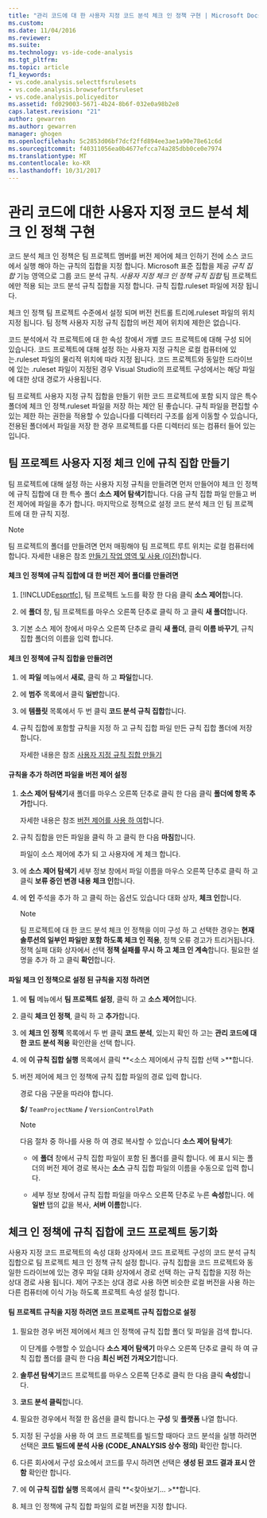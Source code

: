 ```yaml
---
title: "관리 코드에 대 한 사용자 지정 코드 분석 체크 인 정책 구현 | Microsoft Docs"
ms.custom: 
ms.date: 11/04/2016
ms.reviewer: 
ms.suite: 
ms.technology: vs-ide-code-analysis
ms.tgt_pltfrm: 
ms.topic: article
f1_keywords:
- vs.code.analysis.selecttfsrulesets
- vs.code.analysis.browsefortfsruleset
- vs.code.analysis.policyeditor
ms.assetid: fd029003-5671-4b24-8b6f-032e0a98b2e8
caps.latest.revision: "21"
author: gewarren
ms.author: gewarren
manager: ghogen
ms.openlocfilehash: 5c2853d06bf7dcf2ffd894ee3ae1a90e78e61c6d
ms.sourcegitcommit: f40311056ea0b4677efcca74a285dbb0ce0e7974
ms.translationtype: MT
ms.contentlocale: ko-KR
ms.lasthandoff: 10/31/2017
---
```

# <a name="implementing-custom-code-analysis-check-in-policies-for-managed-code"></a>관리 코드에 대한 사용자 지정 코드 분석 체크 인 정책 구현
코드 분석 체크 인 정책은 팀 프로젝트 멤버를 버전 제어에 체크 인하기 전에 소스 코드에서 실행 해야 하는 규칙의 집합을 지정 합니다. Microsoft 표준 집합을 제공 *규칙 집합* 기능 영역으로 그룹 코드 분석 규칙. *사용자 지정 체크 인 정책 규칙 집합* 팀 프로젝트에만 적용 되는 코드 분석 규칙 집합을 지정 합니다. 규칙 집합.ruleset 파일에 저장 됩니다.  
  
 체크 인 정책 팀 프로젝트 수준에서 설정 되며 버전 컨트롤 트리에.ruleset 파일의 위치 지정 됩니다. 팀 정책 사용자 지정 규칙 집합의 버전 제어 위치에 제한은 없습니다.  
  
 코드 분석에서 각 프로젝트에 대 한 속성 창에서 개별 코드 프로젝트에 대해 구성 되어 있습니다. 코드 프로젝트에 대해 설정 하는 사용자 지정 규칙은 로컬 컴퓨터에 있는.ruleset 파일의 물리적 위치에 따라 지정 됩니다. 코드 프로젝트와 동일한 드라이브에 있는 .ruleset 파일이 지정된 경우 Visual Studio의 프로젝트 구성에서는 해당 파일에 대한 상대 경로가 사용됩니다.  
  
 팀 프로젝트 사용자 지정 규칙 집합을 만들기 위한 코드 프로젝트에 포함 되지 않은 특수 폴더에 체크 인 정책.ruleset 파일을 저장 하는 제안 된 좋습니다. 규칙 파일을 편집할 수 있는 제한 하는 권한을 적용할 수 있습니다를 디렉터리 구조를 쉽게 이동할 수 있습니다, 전용된 폴더에서 파일을 저장 한 경우 프로젝트를 다른 디렉터리 또는 컴퓨터 들어 있는입니다.  
  
## <a name="creating-the-team-project-custom-check-in-rule-set"></a>팀 프로젝트 사용자 지정 체크 인에 규칙 집합 만들기  
 팀 프로젝트에 대해 설정 하는 사용자 지정 규칙을 만들려면 먼저 만들어야 체크 인 정책에 규칙 집합에 대 한 특수 폴더 **소스 제어 탐색기**합니다. 다음 규칙 집합 파일 만들고 버전 제어에 파일을 추가 합니다. 마지막으로 정책으로 설정 코드 분석 체크 인 팀 프로젝트에 대 한 규칙 지정.  
  
> [!NOTE]
>  팀 프로젝트의 폴더를 만들려면 먼저 매핑해야 팀 프로젝트 루트 위치는 로컬 컴퓨터에 합니다. 자세한 내용은 참조 [만들기 작업 영역 및 사용 (이전)](http://msdn.microsoft.com/en-us/db4d5692-179a-44fe-ad31-0c1c900c9cb2)합니다.  
  
#### <a name="to-create-the-version-control-folder-for-the-check-in-policy-rule-set"></a>체크 인 정책에 규칙 집합에 대 한 버전 제어 폴더를 만들려면  
  
1.  [!INCLUDE[esprtfc](../code-quality/includes/esprtfc_md.md)], 팀 프로젝트 노드를 확장 한 다음 클릭 **소스 제어**합니다.  
  
2.  에 **폴더** 창, 팀 프로젝트를 마우스 오른쪽 단추로 클릭 하 고 클릭 **새 폴더**합니다.  
  
3.  기본 소스 제어 창에서 마우스 오른쪽 단추로 클릭 **새 폴더**, 클릭 **이름 바꾸기**, 규칙 집합 폴더의 이름을 입력 합니다.  
  
#### <a name="to-create-the-check-in-policy-rule-set"></a>체크 인 정책에 규칙 집합을 만들려면  
  
1.  에 **파일** 메뉴에서 **새로**, 클릭 하 고 **파일**합니다.  
  
2.  에 **범주** 목록에서 클릭 **일반**합니다.  
  
3.  에 **템플릿** 목록에서 두 번 클릭 **코드 분석 규칙 집합**합니다.  
  
4.  규칙 집합에 포함할 규칙을 지정 하 고 규칙 집합 파일 만든 규칙 집합 폴더에 저장 합니다.  
  
     자세한 내용은 참조 [사용자 지정 규칙 집합 만들기](../code-quality/creating-custom-code-analysis-rule-sets.md)  
  
#### <a name="to-add-the-rule-set-file-to-version-control"></a>규칙을 추가 하려면 파일을 버전 제어 설정  
  
1.  **소스 제어 탐색기**새 폴더를 마우스 오른쪽 단추로 클릭 한 다음 클릭 **폴더에 항목 추가**합니다.  
  
     자세한 내용은 참조 [버전 제어를 사용 하 여](http://msdn.microsoft.com/Library/33267cee-fe5f-4aa3-b2cd-6d22ceace314)합니다.  
  
2.  규칙 집합을 만든 파일을 클릭 하 고 클릭 한 다음 **마침**합니다.  
  
     파일이 소스 제어에 추가 되 고 사용자에 게 체크 합니다.  
  
3.  에 **소스 제어 탐색기** 세부 정보 창에서 파일 이름을 마우스 오른쪽 단추로 클릭 하 고 클릭 **보류 중인 변경 내용 체크 인**합니다.  
  
4.  에 **인** 주석을 추가 하 고 클릭 하는 옵션도 있습니다 대화 상자, **체크 인**합니다.  
  
    > [!NOTE]
    >  팀 프로젝트에 대 한 코드 분석 체크 인 정책을 이미 구성 하 고 선택한 경우는 **현재 솔루션의 일부인 파일만 포함 하도록 체크 인 적용**, 정책 오류 경고가 트리거됩니다. 정책 실패 대화 상자에서 선택 **정책 실패를 무시 하 고 체크 인 계속**합니다. 필요한 설명을 추가 하 고 클릭 **확인**합니다.  
  
#### <a name="to-specify-the-rule-set-file-as-the-check-in-policy"></a>파일 체크 인 정책으로 설정 된 규칙을 지정 하려면  
  
1.  에 **팀** 메뉴에서 **팀 프로젝트 설정**, 클릭 하 고 **소스 제어**합니다.  
  
2.  클릭 **체크 인 정책**, 클릭 하 고 **추가**합니다.  
  
3.  에 **체크 인 정책** 목록에서 두 번 클릭 **코드 분석**, 있는지 확인 하 고는 **관리 코드에 대 한 코드 분석 적용** 확인란을 선택 합니다.  
  
4.  에 **이 규칙 집합 실행** 목록에서 클릭  **\<소스 제어에서 규칙 집합 선택 >**합니다.  
  
5.  버전 제어에 체크 인 정책에 규칙 집합 파일의 경로 입력 합니다.  
  
     경로 다음 구문을 따라야 합니다.  
  
     **$/** `TeamProjectName` **/** `VersionControlPath`  
  
    > [!NOTE]
    >  다음 절차 중 하나를 사용 하 여 경로 복사할 수 있습니다 **소스 제어 탐색기**:  
  
    -   에 **폴더** 창에서 규칙 집합 파일이 포함 된 폴더를 클릭 합니다. 에 표시 되는 폴더의 버전 제어 경로 복사는 **소스** 규칙 집합 파일의 이름을 수동으로 입력 합니다.  
  
    -   세부 정보 창에서 규칙 집합 파일을 마우스 오른쪽 단추로 누른 **속성**합니다. 에 **일반** 탭의 값을 복사, **서버 이름**합니다.  
  
## <a name="synchronizing-code-projects-to-the-check-in-policy-rule-set"></a>체크 인 정책에 규칙 집합에 코드 프로젝트 동기화  
 사용자 지정 코드 프로젝트의 속성 대화 상자에서 코드 프로젝트 구성의 코드 분석 규칙 집합으로 팀 프로젝트 체크 인 정책 규칙 설정 합니다. 규칙 집합을 코드 프로젝트와 동일한 드라이브에 있는 경우 파일 대화 상자에서 경로 선택 하는 규칙 집합을 지정 하는 상대 경로 사용 됩니다. 제어 구조는 상대 경로 사용 하면 비슷한 로컬 버전을 사용 하는 다른 컴퓨터에 이식 가능 하도록 프로젝트 속성 설정 합니다.  
  
#### <a name="to-specify-a-team-project-rule-set-as-the-rule-set-of-a-code-project"></a>팀 프로젝트 규칙을 지정 하려면 코드 프로젝트 규칙 집합으로 설정  
  
1.  필요한 경우 버전 제어에서 체크 인 정책에 규칙 집합 폴더 및 파일을 검색 합니다.  
  
     이 단계를 수행할 수 있습니다 **소스 제어 탐색기** 마우스 오른쪽 단추로 클릭 하 여 규칙 집합 폴더를 클릭 한 다음 **최신 버전 가져오기**합니다.  
  
2.  **솔루션 탐색기**코드 프로젝트를 마우스 오른쪽 단추로 클릭 한 다음 클릭 **속성**합니다.  
  
3.  **코드 분석 클릭**합니다.  
  
4.  필요한 경우에서 적절 한 옵션을 클릭 합니다.는 **구성** 및 **플랫폼** 나열 합니다.  
  
5.  지정 된 구성을 사용 하 여 코드 프로젝트를 빌드할 때마다 코드 분석을 실행 하려면 선택은 **코드 빌드에 분석 사용 (CODE_ANALYSIS 상수 정의)** 확인란 합니다.  
  
6.  다른 회사에서 구성 요소에서 코드를 무시 하려면 선택은 **생성 된 코드 결과 표시 안 함** 확인란 합니다.  
  
7.  에 **이 규칙 집합 실행** 목록에서 클릭  **\<찾아보기... >**합니다.  
  
8.  체크 인 정책에 규칙 집합 파일의 로컬 버전을 지정 합니다.